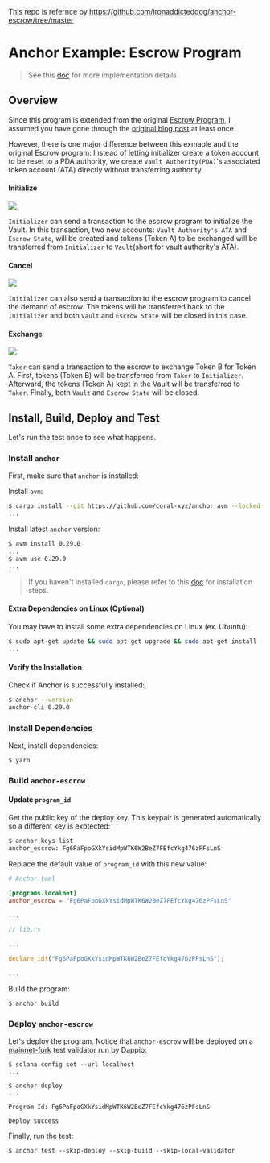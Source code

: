 This repo is refernce by https://github.com/ironaddicteddog/anchor-escrow/tree/master

# Anchor Example: Escrow Program

> See this [doc](https://solmeet.gen3.network/notes/intro-to-anchor) for more implementation details

## Overview

Since this program is extended from the original [Escrow Program](https://github.com/paul-schaaf/solana-escrow), I assumed you have gone through the [original blog post](https://paulx.dev/blog/2021/01/14/programming-on-solana-an-introduction/#instruction-rs-part-1-general-code-structure-and-the-beginning-of-the-escrow-program-flow) at least once.

However, there is one major difference between this exmaple and the original Escrow program: Instead of letting initializer create a token account to be reset to a PDA authority, we create `Vault Authority(PDA)`'s associated token account (ATA) directly without transferring authority.

#### Initialize

![](https://hackmd.io/_uploads/Hkn1gdtuj.png)

`Initializer` can send a transaction to the escrow program to initialize the Vault. In this transaction, two new accounts: `Vault Authority's ATA` and `Escrow State`, will be created and tokens (Token A) to be exchanged will be transferred from `Initializer` to `Vault`(short for vault authority's ATA).

#### Cancel

![](https://hackmd.io/_uploads/ry0GNdKdo.png)

`Initializer` can also send a transaction to the escrow program to cancel the demand of escrow. The tokens will be transferred back to the `Initializer` and both `Vault` and `Escrow State` will be closed in this case.

#### Exchange

![](https://hackmd.io/_uploads/HkhNE_tdi.png)

`Taker` can send a transaction to the escrow to exchange Token B for Token A. First, tokens (Token B) will be transferred from `Taker` to `Initializer`. Afterward, the tokens (Token A) kept in the Vault will be transferred to `Taker`. Finally, both `Vault` and `Escrow State` will be closed.

## Install, Build, Deploy and Test

Let's run the test once to see what happens.

### Install `anchor`

First, make sure that `anchor` is installed:

Install `avm`:

```bash
$ cargo install --git https://github.com/coral-xyz/anchor avm --locked --force
...
```

Install latest `anchor` version:

```bash
$ avm install 0.29.0
...
$ avm use 0.29.0
...
```

> If you haven't installed `cargo`, please refer to this [doc](https://book.solmeet.dev/notes/solana-starter-kit#install-rust-and-solana-cli) for installation steps.

#### Extra Dependencies on Linux (Optional)

You may have to install some extra dependencies on Linux (ex. Ubuntu):

```bash
$ sudo apt-get update && sudo apt-get upgrade && sudo apt-get install -y pkg-config build-essential libudev-dev
...
```

#### Verify the Installation

Check if Anchor is successfully installed:

```bash
$ anchor --version
anchor-cli 0.29.0
```

### Install Dependencies

Next, install dependencies:

```
$ yarn
```

### Build `anchor-escrow`

#### Update `program_id`

Get the public key of the deploy key. This keypair is generated automatically so a different key is exptected:

```bash
$ anchor keys list
anchor_escrow: Fg6PaFpoGXkYsidMpWTK6W2BeZ7FEfcYkg476zPFsLnS
```

Replace the default value of `program_id` with this new value:

```toml
# Anchor.toml

[programs.localnet]
anchor_escrow = "Fg6PaFpoGXkYsidMpWTK6W2BeZ7FEfcYkg476zPFsLnS"

...
```

```rust
// lib.rs

...

declare_id!("Fg6PaFpoGXkYsidMpWTK6W2BeZ7FEfcYkg476zPFsLnS");

...
```

Build the program:

```
$ anchor build
```

### Deploy `anchor-escrow`

Let's deploy the program. Notice that `anchor-escrow` will be deployed on a [mainnet-fork](https://github.com/DappioWonderland/solana) test validator run by Dappio:

```
$ solana config set --url localhost
...
```

```
$ anchor deploy
...

Program Id: Fg6PaFpoGXkYsidMpWTK6W2BeZ7FEfcYkg476zPFsLnS

Deploy success
```

Finally, run the test:

```
$ anchor test --skip-deploy --skip-build --skip-local-validator
```
